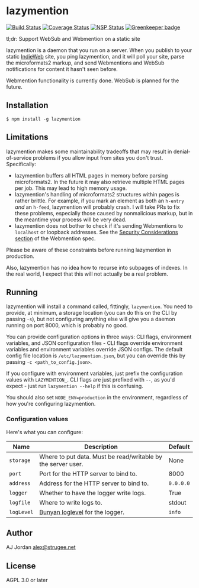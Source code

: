 # lazymention

[![Build Status](https://travis-ci.org/strugee/lazymention.svg?branch=master)](https://travis-ci.org/strugee/lazymention)
[![Coverage Status](https://coveralls.io/repos/github/strugee/lazymention/badge.svg?branch=master)](https://coveralls.io/github/strugee/lazymention?branch=master)
[![NSP Status](https://nodesecurity.io/orgs/strugee/projects/530261ab-11a8-4f24-8b9f-55c005d0424e/badge)](https://nodesecurity.io/orgs/strugee/projects/530261ab-11a8-4f24-8b9f-55c005d0424e)
[![Greenkeeper badge](https://badges.greenkeeper.io/strugee/lazymention.svg)](https://greenkeeper.io/)

tl;dr: Support WebSub and Webmention on a static site

lazymention is a daemon that you run on a server. When you publish to your static [IndieWeb][] site, you ping lazymention, and it will poll your site, parse the microformats2 markup, and send Webmentions and WebSub notifications for content it hasn't seen before.

Webmention functionality is currently done. WebSub is planned for the future.

## Installation

    $ npm install -g lazymention

## Limitations

lazymention makes some maintainability tradeoffs that may result in denial-of-service problems if you allow input from sites you don't trust. Specifically:

* lazymention buffers all HTML pages in memory before parsing microformats2. In the future it may also retrieve multiple HTML pages per job. This may lead to high memory usage.
* lazymention's handling of microformats2 structures within pages is rather brittle. For example, if you mark an element as both an `h-entry` _and_ an `h-feed`, lazymention will probably crash. I will take PRs to fix these problems, especially those caused by nonmalicious markup, but in the meantime your process will be very dead.
* lazymention does not bother to check if it's sending Webmentions to `localhost` or loopback addresses. See the [Security Considerations section][] of the Webmention spec.

Please be aware of these constraints before running lazymention in production.

Also, lazymention has no idea how to recurse into subpages of indexes. In the real world, I expect that this will not actually be a real problem.

## Running

lazymention will install a command called, fittingly, `lazymention`. You need to provide, at minimum, a storage location (you can do this on the CLI by passing `-s`), but not configuring anything else will give you a daemon running on port 8000, which is probably no good.

You can provide configuration options in three ways: CLI flags, environment variables, and JSON configuration files - CLI flags override environment variables and environment variables override JSON configs. The default config file location is `/etc/lazymention.json`, but you can override this by passing `-c <path_to_config.json>`.

If you configure with environment variables, just prefix the configuration values with `LAZYMENTION_`. CLI flags are just prefixed with `--`, as you'd expect - just run `lazymention --help` if this is confusing.

You should also set `NODE_ENV=production` in the environment, regardless of how you're configuring lazymention.

### Configuration values

Here's what you can configure:

| Name       | Description                                                  | Default   |
| ---------- | ------------------------------------------------------------ | --------- |
| `storage`  | Where to put data. Must be read/writable by the server user. | None      |
| `port`     | Port for the HTTP server to bind to.                         | 8000      |
| `address`  | Address for the HTTP server to bind to.                      | `0.0.0.0` |
| `logger`   | Whether to have the logger write logs.                       | True      |
| `logfile`  | Where to write logs to.                                      | stdout    |
| `logLevel` | [Bunyan loglevel][] for the logger.                          | `info`    |

## Author

AJ Jordan <alex@strugee.net>

## License

AGPL 3.0 or later

 [IndieWeb]: https://indieweb.org/
 [Security Considerations section]: https://www.w3.org/TR/webmention/#security-considerations
 [Bunyan loglevel]: https://github.com/trentm/node-bunyan#levels
